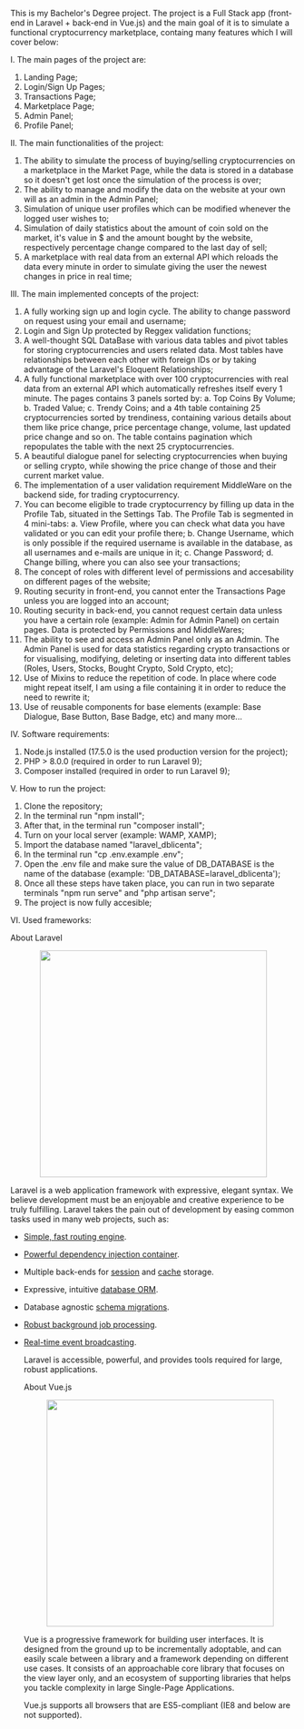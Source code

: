   This is my Bachelor's Degree project. The project is a Full Stack app (front-end in Laravel + back-end in Vue.js) and the main goal of it is to simulate a functional cryptocurrency marketplace, containg many features which I will cover below:
  
  I. The main pages of the project are: 
  
 1. Landing Page;
 2. Login/Sign Up Pages;
 3. Transactions Page;
 4. Marketplace Page;
 5. Admin Panel;
 6. Profile Panel;
 
 II. The main functionalities of the project:
 
1. The ability to simulate the process of buying/selling cryptocurrencies on a marketplace in the Market Page, while the data is stored in a database so it doesn't get lost once the simulation of the process is over;
2. The ability to manage and modify the data on the website at your own will as an admin in the Admin Panel;
3. Simulation of unique user profiles which can be modified whenever the logged user wishes to;
4. Simulation of daily statistics about the amount of coin sold on the market, it's value in $ and the amount bought by the website, respectively percentage change compared to the last day of sell;
5. A marketplace with real data from an external API which reloads the data every minute in order to simulate giving the user the newest changes in price in real time;

 III. The main implemented concepts of the project:
 
1. A fully working sign up and login cycle. The ability to change password on request using your email and username;
2. Login and Sign Up protected by Reggex validation functions;
3. A well-thought SQL DataBase with various data tables and pivot tables for storing cryptocurrencies and users related data. Most tables have relationships between each other with foreign IDs or by taking advantage of the Laravel's Eloquent Relationships;  
4. A fully functional marketplace with over 100 cryptocurrencies with real data from an external API which automatically refreshes itself every 1 minute. The pages contains 3 panels sorted by: 
   a. Top Coins By Volume; 
   b. Traded Value;
   c. Trendy Coins;
 and a 4th table containing 25 cryptocurrencies sorted by trendiness, containing various details about them like price change, price percentage change, volume, last updated price change and so on. The table contains pagination which repopulates the table with the next 25 cryptocurrencies.  
3. A beautiful dialogue panel for selecting cryptocurrencies when buying or selling crypto, while showing the price change of those and their current market value. 
4. The implementation of a user validation requirement MiddleWare on the backend side, for trading cryptocurrency.
5. You can become eligible to trade cryptocurrency by filling up data in the Profile Tab, situated in the Settings Tab. The Profile Tab is segmented in 4 mini-tabs:
  a. View Profile, where you can check what data you have validated or you can edit your profile there;
  b. Change Username, which is only possible if the required username is available in the database, as all usernames and e-mails are unique in it;
  c. Change Password;
  d. Change billing, where you can also see your transactions;
6. The concept of roles with different level of permissions and accesability on different pages of the website;
6. Routing security in front-end, you cannot enter the Transactions Page unless you are logged into an account;
7. Routing security in back-end, you cannot request certain data unless you have a certain role (example: Admin for Admin Panel) on certain pages. Data is protected by Permissions and MiddleWares;
8. The ability to see and access an Admin Panel only as an Admin. The Admin Panel is used for data statistics regarding crypto transactions or for visualising, modifying, deleting or inserting data into different tables (Roles, Users, Stocks, Bought Crypto, Sold Crypto, etc);
9. Use of Mixins to reduce the repetition of code. In place where code might repeat itself, I am using a file containing it in order to reduce the need to rewrite it;
10. Use of reusable components for base elements (example: Base Dialogue, Base Button, Base Badge, etc)
  and many more...
 
  IV. Software requirements: 
 
 1. Node.js installed (17.5.0 is the used production version for the project);
 2. PHP > 8.0.0 (required in order to run Laravel 9);
 3. Composer installed (required in order to run Laravel 9);
 
  V. How to run the project:

 1. Clone the repository;
 2. In the terminal run "npm install";
 3. After that, in the terminal run "composer install";
 4. Turn on your local server (example: WAMP, XAMP);
 5. Import the database named "laravel_dblicenta";
 6. In the terminal run "cp .env.example .env";
 7. Open the .env file and make sure the value of DB_DATABASE is the name of the database (example: 'DB_DATABASE=laravel_dblicenta');
 8. Once all these steps have taken place, you can run in two separate terminals "npm run serve" and "php artisan serve";
 9. The project is now fully accesible;

  VI. Used frameworks: 
  
  About Laravel

 <p align="center"><a href="https://laravel.com" target="_blank"><img src="https://raw.githubusercontent.com/laravel/art/master/logo-lockup/5%20SVG/2%20CMYK/1%20Full%20Color/laravel-logolockup-cmyk-red.svg" width="400"></a></p>

  Laravel is a web application framework with expressive, elegant syntax. We believe development must be an enjoyable and creative experience to be truly fulfilling. Laravel takes the pain out of development by easing common tasks used in many web projects, such as:

- [Simple, fast routing engine](https://laravel.com/docs/routing).
- [Powerful dependency injection container](https://laravel.com/docs/container).
- Multiple back-ends for [session](https://laravel.com/docs/session) and [cache](https://laravel.com/docs/cache) storage.
- Expressive, intuitive [database ORM](https://laravel.com/docs/eloquent).
- Database agnostic [schema migrations](https://laravel.com/docs/migrations).
- [Robust background job processing](https://laravel.com/docs/queues).
- [Real-time event broadcasting](https://laravel.com/docs/broadcasting).

  Laravel is accessible, powerful, and provides tools required for large, robust applications.

  About Vue.js
  
  <p align="center"><a href="https://vuejs.org" target="_blank"><img src="https://camo.githubusercontent.com/c8f91d18976e27123643a926a2588b8d931a0292fd0b6532c3155379e8591629/68747470733a2f2f7675656a732e6f72672f696d616765732f6c6f676f2e706e67" width="400" height="400"></a></p>

  Vue is a progressive framework for building user interfaces. It is designed from the ground up to be incrementally adoptable, and can easily scale between a library and a framework depending on different use cases. It consists of an approachable core library that focuses on the view layer only, and an ecosystem of supporting libraries that helps you tackle complexity in large Single-Page Applications.
  
  Vue.js supports all browsers that are ES5-compliant (IE8 and below are not supported).
